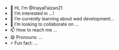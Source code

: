 - 👋 Hi, I’m @InayaFaizan21
- 👀 I’m interested in ...!
- 🌱 I’m currently learning about wed development...
- 💞️ I’m looking to collaborate on ...
- 📫 How to reach me ...
- 😄 Pronouns: ...
- ⚡ Fun fact: ...

<!---
InayaFaizan21/InayaFaizan21 is a ✨ special ✨ repository because its `README.md` (this file) appears on your GitHub profile.
You can click the Preview link to take a look at your changes.
--->
